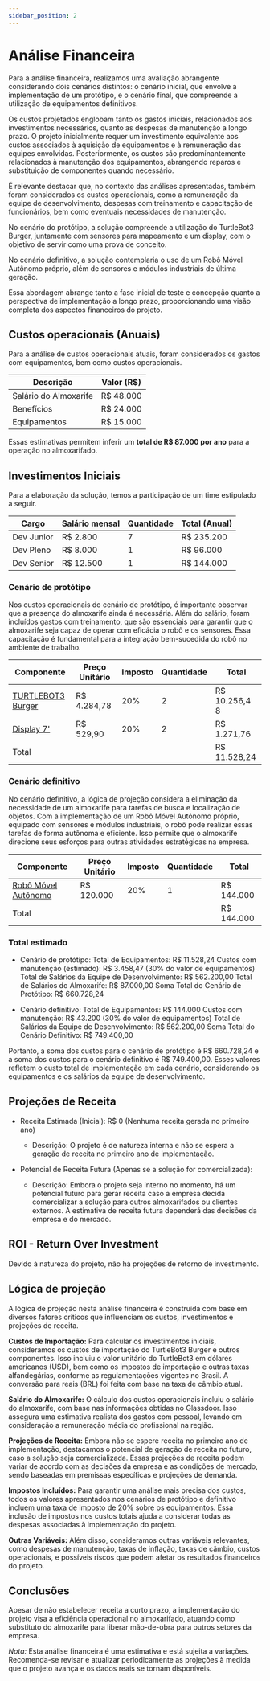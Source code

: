 ```yaml
---
sidebar_position: 2
---
```


# Análise Financeira

Para a análise financeira, realizamos uma avaliação abrangente considerando dois cenários distintos: o cenário inicial, que envolve a implementação de um protótipo, e o cenário final, que compreende a utilização de equipamentos definitivos.

Os custos projetados englobam tanto os gastos iniciais, relacionados aos investimentos necessários, quanto as despesas de manutenção a longo prazo. O projeto inicialmente requer um investimento equivalente aos custos associados à aquisição de equipamentos e à remuneração das equipes envolvidas. Posteriormente, os custos são predominantemente relacionados à manutenção dos equipamentos, abrangendo reparos e substituição de componentes quando necessário.

É relevante destacar que, no contexto das análises apresentadas, também foram considerados os custos operacionais, como a remuneração da equipe de desenvolvimento, despesas com treinamento e capacitação de funcionários, bem como eventuais necessidades de manutenção.

No cenário do protótipo, a solução compreende a utilização do TurtleBot3 Burger, juntamente com sensores para mapeamento e um display, com o objetivo de servir como uma prova de conceito.

No cenário definitivo, a solução contemplaria o uso de um Robô Móvel Autônomo próprio, além de sensores e módulos industriais de última geração.

Essa abordagem abrange tanto a fase inicial de teste e concepção quanto a perspectiva de implementação a longo prazo, proporcionando uma visão completa dos aspectos financeiros do projeto.


## Custos operacionais (Anuais)

Para a análise de custos operacionais atuais, foram considerados os gastos com equipamentos, bem como custos operacionais.

| Descrição | Valor (R$) |
| ----------- | ----------- |
| Salário do Almoxarife |  R$ 48.000 |
| Benefícios | R$ 24.000 |
| Equipamentos | R$ 15.000 |

Essas estimativas permitem inferir um **total de R$ 87.000 por ano** para a operação no almoxarifado.

## Investimentos Iniciais

Para a elaboração da solução, temos a participação de um time estipulado a seguir.

| Cargo | Salário mensal | Quantidade | Total (Anual) |
| ----------- | ----------- | ----------- | ----------- | 
| Dev Junior | R$ 2.800 | 7 | R$ 235.200 |
| Dev Pleno | R$ 8.000 | 1 | R$ 96.000 |
| Dev Senior | R$ 12.500 | 1 | R$ 144.000 |

### Cenário de protótipo

Nos custos operacionais do cenário de protótipo, é importante observar que a presença do almoxarife ainda é necessária. Além do salário, foram incluídos gastos com treinamento, que são essenciais para garantir que o almoxarife seja capaz de operar com eficácia o robô e os sensores. Essa capacitação é fundamental para a integração bem-sucedida do robô no ambiente de trabalho.

| Componente | Preço Unitário | Imposto | Quantidade | Total | 
| ----------- | ----------- | --------- | ----------- | ----------- |
| [TURTLEBOT3 Burger](https://www.robotis.us/turtlebot-3-burger-us/) | R$ 4.284,78 | 20% | 2 | R$ 10.256,4  8 |
| [Display 7'](https://www.rsrobotica.com.br/produto/tela-touch-screen-7-polegadas-800x480-hdmi.html) | R$ 529,90 | 20% | 2 | R$ 1.271,76 |
| Total |  |  | | R$ 11.528,24 |

### Cenário definitivo

No cenário definitivo, a lógica de projeção considera a eliminação da necessidade de um almoxarife para tarefas de busca e localização de objetos. Com a implementação de um Robô Móvel Autônomo próprio, equipado com sensores e módulos industriais, o robô pode realizar essas tarefas de forma autônoma e eficiente. Isso permite que o almoxarife direcione seus esforços para outras atividades estratégicas na empresa.

| Componente | Preço Unitário | Imposto |  Quantidade | Total | 
| ----------- | ----------- | ---------- |----------- | ----------- |
| [Robô Móvel Autônomo](https://bostondynamics.com/solutions/warehouse-automation/) | R$ 120.000 | 20% | 1 | R$ 144.000 |
| Total |  |  | | R$ 144.000 |

### Total estimado

- Cenário de protótipo:
  Total de Equipamentos: R$ 11.528,24
  Custos com manutenção (estimado): R$ 3.458,47 (30% do valor de equipamentos)
  Total de Salários da Equipe de Desenvolvimento: R$ 562.200,00
  Total de Salários do Almoxarife: R$ 87.000,00
  Soma Total do Cenário de Protótipo: R$ 660.728,24

- Cenário definitivo:
  Total de Equipamentos: R$ 144.000
  Custos com manutenção: R$ 43.200 (30% do valor de equipamentos)
  Total de Salários da Equipe de Desenvolvimento: R$ 562.200,00
  Soma Total do Cenário Definitivo: R$ 749.400,00

Portanto, a soma dos custos para o cenário de protótipo é R$ 660.728,24 e a soma dos custos para o cenário definitivo é R$ 749.400,00. Esses valores refletem o custo total de implementação em cada cenário, considerando os equipamentos e os salários da equipe de desenvolvimento.

## Projeções de Receita

- Receita Estimada (Inicial): R$ 0 (Nenhuma receita gerada no primeiro ano)

  - Descrição: O projeto é de natureza interna e não se espera a geração de receita no primeiro ano de implementação.

- Potencial de Receita Futura (Apenas se a solução for comercializada):

  - Descrição: Embora o projeto seja interno no momento, há um potencial futuro para gerar receita caso a empresa decida comercializar a solução para outros almoxarifados ou clientes externos. A estimativa de receita futura dependerá das decisões da empresa e do mercado.

## ROI - Return Over Investment

Devido à natureza do projeto, não há projeções de retorno de investimento.

## Lógica de projeção

A lógica de projeção nesta análise financeira é construída com base em diversos fatores críticos que influenciam os custos, investimentos e projeções de receita.

**Custos de Importação:** Para calcular os investimentos iniciais, consideramos os custos de importação do TurtleBot3 Burger e outros componentes. Isso incluiu o valor unitário do TurtleBot3 em dólares americanos (USD), bem como os impostos de importação e outras taxas alfandegárias, conforme as regulamentações vigentes no Brasil. A conversão para reais (BRL) foi feita com base na taxa de câmbio atual.

**Salário do Almoxarife:** O cálculo dos custos operacionais incluiu o salário do almoxarife, com base nas informações obtidas no Glassdoor. Isso assegura uma estimativa realista dos gastos com pessoal, levando em consideração a remuneração média do profissional na região.

**Projeções de Receita:** Embora não se espere receita no primeiro ano de implementação, destacamos o potencial de geração de receita no futuro, caso a solução seja comercializada. Essas projeções de receita podem variar de acordo com as decisões da empresa e as condições de mercado, sendo baseadas em premissas específicas e projeções de demanda.

**Impostos Incluídos:** Para garantir uma análise mais precisa dos custos, todos os valores apresentados nos cenários de protótipo e definitivo incluem uma taxa de imposto de 20% sobre os equipamentos. Essa inclusão de impostos nos custos totais ajuda a considerar todas as despesas associadas à implementação do projeto.

**Outras Variáveis:** Além disso, consideramos outras variáveis relevantes, como despesas de manutenção, taxas de inflação, taxas de câmbio, custos operacionais, e possíveis riscos que podem afetar os resultados financeiros do projeto.

## Conclusões

Apesar de não estabelecer receita a curto prazo, a implementação do projeto visa a eficiência operacional no almoxarifado, atuando como substituto do almoxarife para liberar mão-de-obra para outros setores da empresa.

*Nota:* Esta análise financeira é uma estimativa e está sujeita a variações. Recomenda-se revisar e atualizar periodicamente as projeções à medida que o projeto avança e os dados reais se tornam disponíveis.